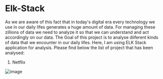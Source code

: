 # Elk-Stack
As we are aware of this fact that in today's digital era every technology we use in our daily lifes generates a huge amount of data. For managing these zillions of data we need to analyze it so that we can understand and act accordingly on our data.
The Goal of this project is to analyse diiferent kinds of data that we encounter in our daily lifes. Here, I am using ELK Stack application for analysis.
Please find below the list of project that has been analysed:
1. Netflix

![image](https://user-images.githubusercontent.com/72099795/126894236-116912f3-4939-49cb-be5e-a6a07939bf7c.png)


